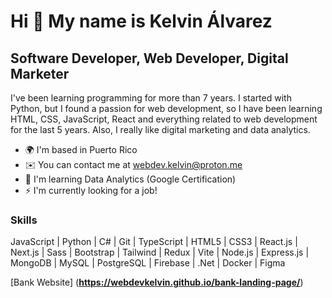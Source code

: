 Hi 👋 My name is Kelvin Álvarez
===============================

Software Developer, Web Developer, Digital Marketer
---------------------------------------------------

I've been learning programming for more than 7 years. I started with Python, but I found a passion for web development, so I have been learning HTML, CSS, JavaScript, React and everything related to web development for the last 5 years. Also, I really like digital marketing and data analytics.

* 🌍  I'm based in Puerto Rico
* ✉️  You can contact me at [webdev.kelvin@proton.me](mailto:webdev.kelvin@proton.me)
* 🧠  I'm learning Data Analytics (Google Certification)
* ⚡  I'm currently looking for a job!

### Skills
JavaScript | Python | C# | Git | TypeScript | HTML5 | CSS3 | React.js | Next.js | Sass | Bootstrap | Tailwind | Redux | Vite | Node.js | Express.js | MongoDB | MySQL | PostgreSQL | Firebase | .Net | Docker | Figma 

[Bank Website] (**https://webdevkelvin.github.io/bank-landing-page/**)
